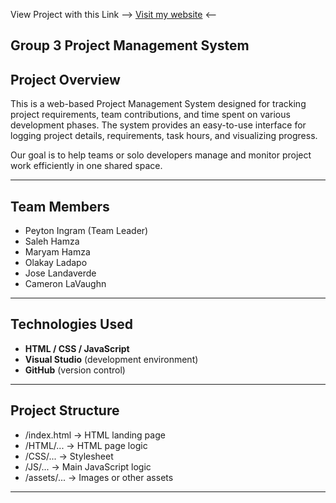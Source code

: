 View Project with this Link --> <a href="[https://www.example.com](https://pingra11.github.io/Group3_ProjectManagementSystem./)" target="_blank">Visit my website</a> <--

## Group 3 Project Management System


## Project Overview

This is a web-based Project Management System designed for tracking project requirements, team contributions, and time spent on various development phases. The system provides an easy-to-use interface for logging project details, requirements, task hours, and   visualizing progress.

Our goal is to help teams or solo developers manage and monitor project work efficiently in one shared space.

---

## Team Members
- Peyton Ingram (Team Leader)
- Saleh Hamza
- Maryam Hamza
- Olakay Ladapo
- Jose Landaverde
- Cameron LaVaughn
  
---

## Technologies Used
- **HTML / CSS / JavaScript**
- **Visual Studio** (development environment)
- **GitHub** (version control)
  
---

## Project Structure
- /index.html → HTML landing page
- /HTML/... → HTML page logic
- /CSS/... → Stylesheet
- /JS/... → Main JavaScript logic
- /assets/... → Images or other assets
---
